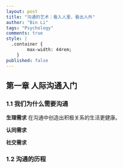```yaml
---
layout: post
title: "沟通的艺术：看入人里，看出人外"
author: "Bin Li"
tags: "Psychology"
comments: true
style: |
  .container {
        max-width: 44rem;
    } 
published: false
---
```


## 第一章 人际沟通入门

### 1.1 我们为什么需要沟通

**生理需求**
在沟通中创造出积极关系的生活更健康。

**认同需求**

**社交需求**

### 1.2 沟通的历程





